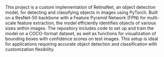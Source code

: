 
This project is a custom implementation of RetinaNet, an object detection model, for detecting and classifying objects in images using PyTorch. Built on a ResNet-50 backbone with a Feature Pyramid Network (FPN) for multi-scale feature extraction, the model efficiently identifies objects of various sizes within images. The repository includes code to set up and train the model on a COCO-format dataset, as well as functions for visualization of bounding boxes with confidence scores on test images. This setup is ideal for applications requiring accurate object detection and classification with customization flexibility.

